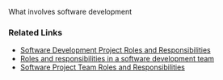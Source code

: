 What involves software development

### Related Links 

* [Software Development Project Roles and Responsibilities](https://www.atlascode.com/blog/software-development-project-roles-and-responsibilities/)
* [Roles and responsibilities in a software development team](https://this.isfluent.com/blog/2018/roles-and-responsibilities-in-a-software-development-team)
* [Software Project Team Roles and Responsibilities](https://medium.com/@SherrieRose/software-project-team-roles-and-responsibilities-152a7d575759)